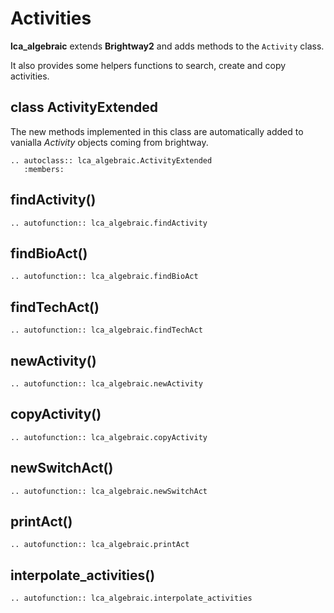 # Activities

**lca_algebraic** extends **Brightway2** and adds methods to the `Activity` class.

It also provides some helpers functions to search, create and copy activities.

## class ActivityExtended

The new methods implemented in this class are automatically added to vanialla *Activity* objects coming from
brightway.

```{eval-rst} 
.. autoclass:: lca_algebraic.ActivityExtended
   :members:
```

## findActivity()

```{eval-rst} 
.. autofunction:: lca_algebraic.findActivity
```

## findBioAct()

```{eval-rst} 
.. autofunction:: lca_algebraic.findBioAct
```

## findTechAct()

```{eval-rst} 
.. autofunction:: lca_algebraic.findTechAct
```


## newActivity()

```{eval-rst} 
.. autofunction:: lca_algebraic.newActivity
```

## copyActivity()

```{eval-rst} 
.. autofunction:: lca_algebraic.copyActivity
```

## newSwitchAct()

```{eval-rst} 
.. autofunction:: lca_algebraic.newSwitchAct
```

## printAct()

```{eval-rst} 
.. autofunction:: lca_algebraic.printAct
```

## interpolate_activities()

```{eval-rst} 
.. autofunction:: lca_algebraic.interpolate_activities
```
